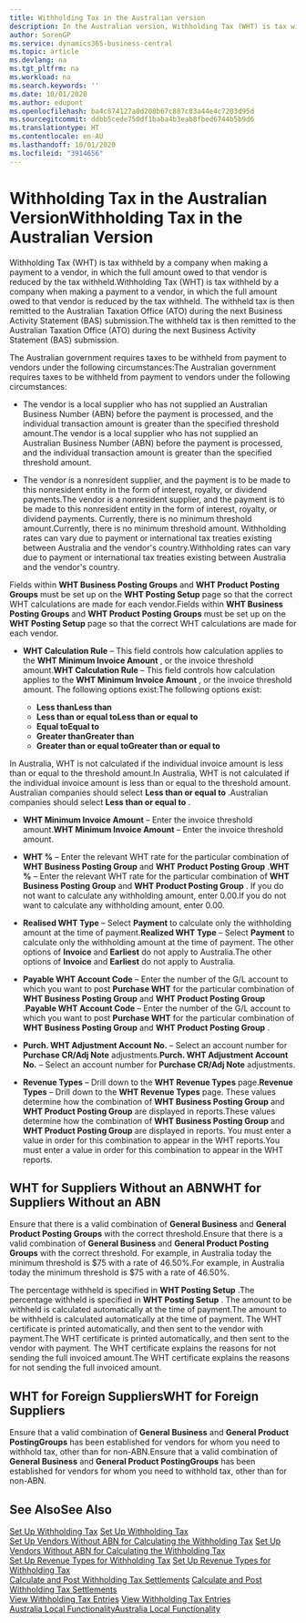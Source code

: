 ```yaml
---
title: Withholding Tax in the Australian version
description: In the Australian version, Withholding Tax (WHT) is tax withheld by a company when making a payment to a vendor, in which the full amount owed to that vendor is reduced by the tax withheld. The withheld tax is then remitted to the Australian Taxation Office (ATO) during the next Business Activity Statement (BAS) submission.
author: SorenGP
ms.service: dynamics365-business-central
ms.topic: article
ms.devlang: na
ms.tgt_pltfrm: na
ms.workload: na
ms.search.keywords: ''
ms.date: 10/01/2020
ms.author: edupont
ms.openlocfilehash: ba4c874127a0d208b67c887c83a44e4c7203d95d
ms.sourcegitcommit: ddbb5cede750df1baba4b3eab8fbed6744b5b9d6
ms.translationtype: HT
ms.contentlocale: en-AU
ms.lasthandoff: 10/01/2020
ms.locfileid: "3914656"
---
```

# <a name="withholding-tax-in-the-australian-version"></a><span data-ttu-id="75528-104">Withholding Tax in the Australian Version</span><span class="sxs-lookup"><span data-stu-id="75528-104">Withholding Tax in the Australian Version</span></span>

<span data-ttu-id="75528-105">Withholding Tax (WHT) is tax withheld by a company when making a payment to a vendor, in which the full amount owed to that vendor is reduced by the tax withheld.</span><span class="sxs-lookup"><span data-stu-id="75528-105">Withholding Tax (WHT) is tax withheld by a company when making a payment to a vendor, in which the full amount owed to that vendor is reduced by the tax withheld.</span></span> <span data-ttu-id="75528-106">The withheld tax is then remitted to the Australian Taxation Office (ATO) during the next Business Activity Statement (BAS) submission.</span><span class="sxs-lookup"><span data-stu-id="75528-106">The withheld tax is then remitted to the Australian Taxation Office (ATO) during the next Business Activity Statement (BAS) submission.</span></span>  

<span data-ttu-id="75528-107">The Australian government requires taxes to be withheld from payment to vendors under the following circumstances:</span><span class="sxs-lookup"><span data-stu-id="75528-107">The Australian government requires taxes to be withheld from payment to vendors under the following circumstances:</span></span>  

-   <span data-ttu-id="75528-108">The vendor is a local supplier who has not supplied an Australian Business Number (ABN) before the payment is processed, and the individual transaction amount is greater than the specified threshold amount.</span><span class="sxs-lookup"><span data-stu-id="75528-108">The vendor is a local supplier who has not supplied an Australian Business Number (ABN) before the payment is processed, and the individual transaction amount is greater than the specified threshold amount.</span></span>  

-   <span data-ttu-id="75528-109">The vendor is a nonresident supplier, and the payment is to be made to this nonresident entity in the form of interest, royalty, or dividend payments.</span><span class="sxs-lookup"><span data-stu-id="75528-109">The vendor is a nonresident supplier, and the payment is to be made to this nonresident entity in the form of interest, royalty, or dividend payments.</span></span> <span data-ttu-id="75528-110">Currently, there is no minimum threshold amount.</span><span class="sxs-lookup"><span data-stu-id="75528-110">Currently, there is no minimum threshold amount.</span></span> <span data-ttu-id="75528-111">Withholding rates can vary due to payment or international tax treaties existing between Australia and the vendor's country.</span><span class="sxs-lookup"><span data-stu-id="75528-111">Withholding rates can vary due to payment or international tax treaties existing between Australia and the vendor's country.</span></span>  

<span data-ttu-id="75528-112">Fields within **WHT Business Posting Groups** and **WHT Product Posting Groups** must be set up on the **WHT Posting Setup** page so that the correct WHT calculations are made for each vendor.</span><span class="sxs-lookup"><span data-stu-id="75528-112">Fields within **WHT Business Posting Groups** and **WHT Product Posting Groups** must be set up on the **WHT Posting Setup** page so that the correct WHT calculations are made for each vendor.</span></span>  

-   <span data-ttu-id="75528-113">**WHT Calculation Rule** – This field controls how calculation applies to the **WHT Minimum Invoice Amount** , or the invoice threshold amount.</span><span class="sxs-lookup"><span data-stu-id="75528-113">**WHT Calculation Rule** – This field controls how calculation applies to the **WHT Minimum Invoice Amount** , or the invoice threshold amount.</span></span> <span data-ttu-id="75528-114">The following options exist:</span><span class="sxs-lookup"><span data-stu-id="75528-114">The following options exist:</span></span>  

    - <span data-ttu-id="75528-115">**Less than**</span><span class="sxs-lookup"><span data-stu-id="75528-115">**Less than**</span></span>  
    - <span data-ttu-id="75528-116">**Less than or equal to**</span><span class="sxs-lookup"><span data-stu-id="75528-116">**Less than or equal to**</span></span>  
    - <span data-ttu-id="75528-117">**Equal to**</span><span class="sxs-lookup"><span data-stu-id="75528-117">**Equal to**</span></span>  
    - <span data-ttu-id="75528-118">**Greater than**</span><span class="sxs-lookup"><span data-stu-id="75528-118">**Greater than**</span></span>  
    - <span data-ttu-id="75528-119">**Greater than or equal to**</span><span class="sxs-lookup"><span data-stu-id="75528-119">**Greater than or equal to**</span></span>  

<span data-ttu-id="75528-120">In Australia, WHT is not calculated if the individual invoice amount is less than or equal to the threshold amount.</span><span class="sxs-lookup"><span data-stu-id="75528-120">In Australia, WHT is not calculated if the individual invoice amount is less than or equal to the threshold amount.</span></span> <span data-ttu-id="75528-121">Australian companies should select **Less than or equal to** .</span><span class="sxs-lookup"><span data-stu-id="75528-121">Australian companies should select **Less than or equal to** .</span></span>  

- <span data-ttu-id="75528-122">**WHT Minimum Invoice Amount** – Enter the invoice threshold amount.</span><span class="sxs-lookup"><span data-stu-id="75528-122">**WHT Minimum Invoice Amount** – Enter the invoice threshold amount.</span></span>  

- <span data-ttu-id="75528-123">**WHT %** – Enter the relevant WHT rate for the particular combination of **WHT Business Posting Group** and **WHT Product Posting Group** .</span><span class="sxs-lookup"><span data-stu-id="75528-123">**WHT %** – Enter the relevant WHT rate for the particular combination of **WHT Business Posting Group** and **WHT Product Posting Group** .</span></span> <span data-ttu-id="75528-124">If you do not want to calculate any withholding amount, enter 0.00.</span><span class="sxs-lookup"><span data-stu-id="75528-124">If you do not want to calculate any withholding amount, enter 0.00.</span></span>  

- <span data-ttu-id="75528-125">**Realised WHT Type** – Select **Payment** to calculate only the withholding amount at the time of payment.</span><span class="sxs-lookup"><span data-stu-id="75528-125">**Realized WHT Type** – Select **Payment** to calculate only the withholding amount at the time of payment.</span></span> <span data-ttu-id="75528-126">The other options of **Invoice** and **Earliest** do not apply to Australia.</span><span class="sxs-lookup"><span data-stu-id="75528-126">The other options of **Invoice** and **Earliest** do not apply to Australia.</span></span>  

- <span data-ttu-id="75528-127">**Payable WHT Account Code** – Enter the number of the G/L account to which you want to post **Purchase WHT** for the particular combination of **WHT Business Posting Group** and **WHT Product Posting Group** .</span><span class="sxs-lookup"><span data-stu-id="75528-127">**Payable WHT Account Code** – Enter the number of the G/L account to which you want to post **Purchase WHT** for the particular combination of **WHT Business Posting Group** and **WHT Product Posting Group** .</span></span>  

- <span data-ttu-id="75528-128">**Purch. WHT Adjustment Account No.** – Select an account number for **Purchase CR/Adj Note** adjustments.</span><span class="sxs-lookup"><span data-stu-id="75528-128">**Purch. WHT Adjustment Account No.** – Select an account number for **Purchase CR/Adj Note** adjustments.</span></span>  

- <span data-ttu-id="75528-129">**Revenue Types** – Drill down to the **WHT Revenue Types** page.</span><span class="sxs-lookup"><span data-stu-id="75528-129">**Revenue Types** – Drill down to the **WHT Revenue Types** page.</span></span> <span data-ttu-id="75528-130">These values determine how the combination of **WHT Business Posting Group** and **WHT Product Posting Group** are displayed in reports.</span><span class="sxs-lookup"><span data-stu-id="75528-130">These values determine how the combination of **WHT Business Posting Group** and **WHT Product Posting Group** are displayed in reports.</span></span> <span data-ttu-id="75528-131">You must enter a value in order for this combination to appear in the WHT reports.</span><span class="sxs-lookup"><span data-stu-id="75528-131">You must enter a value in order for this combination to appear in the WHT reports.</span></span>  

## <a name="wht-for-suppliers-without-an-abn"></a><span data-ttu-id="75528-132">WHT for Suppliers Without an ABN</span><span class="sxs-lookup"><span data-stu-id="75528-132">WHT for Suppliers Without an ABN</span></span>  
<span data-ttu-id="75528-133">Ensure that there is a valid combination of **General Business** and **General Product Posting Groups** with the correct threshold.</span><span class="sxs-lookup"><span data-stu-id="75528-133">Ensure that there is a valid combination of **General Business** and **General Product Posting Groups** with the correct threshold.</span></span> <span data-ttu-id="75528-134">For example, in Australia today the minimum threshold is $75 with a rate of 46.50%.</span><span class="sxs-lookup"><span data-stu-id="75528-134">For example, in Australia today the minimum threshold is $75 with a rate of 46.50%.</span></span>  

<span data-ttu-id="75528-135">The percentage withheld is specified in **WHT Posting Setup** .</span><span class="sxs-lookup"><span data-stu-id="75528-135">The percentage withheld is specified in **WHT Posting Setup** .</span></span> <span data-ttu-id="75528-136">The amount to be withheld is calculated automatically at the time of payment.</span><span class="sxs-lookup"><span data-stu-id="75528-136">The amount to be withheld is calculated automatically at the time of payment.</span></span> <span data-ttu-id="75528-137">The WHT certificate is printed automatically, and then sent to the vendor with payment.</span><span class="sxs-lookup"><span data-stu-id="75528-137">The WHT certificate is printed automatically, and then sent to the vendor with payment.</span></span> <span data-ttu-id="75528-138">The WHT certificate explains the reasons for not sending the full invoiced amount.</span><span class="sxs-lookup"><span data-stu-id="75528-138">The WHT certificate explains the reasons for not sending the full invoiced amount.</span></span>  

## <a name="wht-for-foreign-suppliers"></a><span data-ttu-id="75528-139">WHT for Foreign Suppliers</span><span class="sxs-lookup"><span data-stu-id="75528-139">WHT for Foreign Suppliers</span></span>  
<span data-ttu-id="75528-140">Ensure that a valid combination of **General Business** and **General Product PostingGroups** has been established for vendors for whom you need to withhold tax, other than for non-ABN.</span><span class="sxs-lookup"><span data-stu-id="75528-140">Ensure that a valid combination of **General Business** and **General Product PostingGroups** has been established for vendors for whom you need to withhold tax, other than for non-ABN.</span></span>  

## <a name="see-also"></a><span data-ttu-id="75528-141">See Also</span><span class="sxs-lookup"><span data-stu-id="75528-141">See Also</span></span>  
 <span data-ttu-id="75528-142">[Set Up Withholding Tax](how-to-set-up-withholding-tax.md) </span><span class="sxs-lookup"><span data-stu-id="75528-142">[Set Up Withholding Tax](how-to-set-up-withholding-tax.md) </span></span>  
 <span data-ttu-id="75528-143">[Set Up Vendors Without ABN for Calculating the Withholding Tax](how-to-set-up-vendors-without-abn-for-calculating-the-withholding-tax.md) </span><span class="sxs-lookup"><span data-stu-id="75528-143">[Set Up Vendors Without ABN for Calculating the Withholding Tax](how-to-set-up-vendors-without-abn-for-calculating-the-withholding-tax.md) </span></span>  
 <span data-ttu-id="75528-144">[Set Up Revenue Types for Withholding Tax](how-to-set-up-revenue-types-for-withholding-tax.md) </span><span class="sxs-lookup"><span data-stu-id="75528-144">[Set Up Revenue Types for Withholding Tax](how-to-set-up-revenue-types-for-withholding-tax.md) </span></span>  
 <span data-ttu-id="75528-145">[Calculate and Post Withholding Tax Settlements](how-to-calculate-and-post-withholding-tax-settlements.md) </span><span class="sxs-lookup"><span data-stu-id="75528-145">[Calculate and Post Withholding Tax Settlements](how-to-calculate-and-post-withholding-tax-settlements.md) </span></span>  
 <span data-ttu-id="75528-146">[View Withholding Tax Entries](how-to-view-withholding-tax-entries.md) </span><span class="sxs-lookup"><span data-stu-id="75528-146">[View Withholding Tax Entries](how-to-view-withholding-tax-entries.md) </span></span>  
 [<span data-ttu-id="75528-147">Australia Local Functionality</span><span class="sxs-lookup"><span data-stu-id="75528-147">Australia Local Functionality</span></span>](australia-local-functionality.md)
